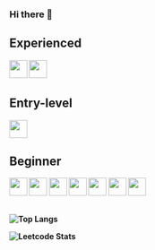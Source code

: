 ### Hi there 👋 

<b>Experienced<b>
-

<img height="32" width="32" src="https://cdn.simpleicons.org/csharp/000000/ffffff" />
<img height="32" width="32" src="https://cdn.simpleicons.org/unity/000000/ffffff" />
</br>

<b>Entry-level<b>
-

<img height="32" width="32" src="https://cdn.simpleicons.org/git/000000/ffffff" />
</br>

<b>Beginner<b>
-
<img height="32" width="32" src="https://cdn.simpleicons.org/cplusplus/000000/ffffff" />
<img height="32" width="32" src="https://cdn.simpleicons.org/unrealengine/000000/ffffff" />
<img height="32" width="32" src="https://cdn.simpleicons.org/godotengine/000000/ffffff" />
<img height="32" width="32" src="https://cdn.simpleicons.org/blender/000000/ffffff" />
<img height="32" width="32" src="https://cdn.simpleicons.org/html5/000000/ffffff" />
<img height="32" width="32" src="https://cdn.simpleicons.org/python/000000/ffffff" />
<img height="32" width="32" src="https://cdn.simpleicons.org/rust/000000/ffffff" />


</br>

<b></b>
-
![Top Langs](https://github-readme-stats.vercel.app/api/top-langs/?username=OblivionShaw&theme=radical&layout=compact)
<!--![Top Langs](https://github-readme-stats.vercel.app/api/top-langs/?username=OblivionShaw&layout=compact)-->
![Leetcode Stats](https://leetcard.jacoblin.cool/OblivionShaw)

<!--
**OblivionShaw/OblivionShaw** is a ✨ _special_ ✨ repository because its `README.md` (this file) appears on your GitHub profile.

Here are some ideas to get you started:

- 🔭 I’m currently working on ...
- 🌱 I’m currently learning ...
- 👯 I’m looking to collaborate on ...
- 🤔 I’m looking for help with ...
- 💬 Ask me about ...
- 📫 How to reach me: ...
- 😄 Pronouns: ...
- ⚡ Fun fact: ...
-->
